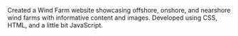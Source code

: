 Created a Wind Farm website showcasing offshore, onshore, and nearshore wind farms with informative content and images. Developed using CSS, HTML, and a little bit JavaScript.
